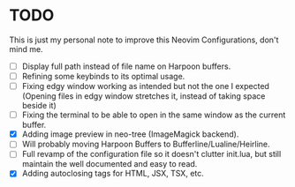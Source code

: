 # TODO

This is just my personal note to improve this Neovim Configurations, don't mind me.

- [ ] Display full path instead of file name on Harpoon buffers.
- [ ] Refining some keybinds to its optimal usage.
- [ ] Fixing edgy window working as intended but not the one I expected (Opening files in edgy window stretches it, instead of taking space beside it)
- [ ] Fixing the terminal to be able to open in the same window as the current buffer.
- [x] Adding image preview in neo-tree (ImageMagick backend).
- [ ] Will probably moving Harpoon Buffers to Bufferline/Lualine/Heirline.
- [ ] Full revamp of the configuration file so it doesn't clutter init.lua, but still maintain the well documented and easy to read.
- [x] Adding autoclosing tags for HTML, JSX, TSX, etc.
